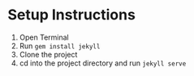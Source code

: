# Setup Instructions

1. Open Terminal
2. Run `gem install jekyll`
3. Clone the project
4. cd into the project directory and run `jekyll serve`

